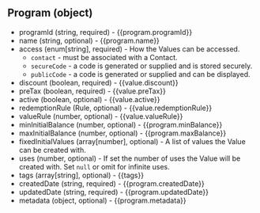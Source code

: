 ## Program (object)
+ programId (string, required) - {{program.programId}}
+ name (string, optional) - {{program.name}}
+ access (enum[string], required) - How the Values can be accessed.
    + `contact` - must be associated with a Contact.
    + `secureCode` - a code is generated or supplied and is stored securely.
    + `publicCode` - a code is generated or supplied and can be displayed.
+ discount (boolean, required) - {{value.discount}}
+ preTax (boolean, required) - {{value.preTax}}
+ active (boolean, optional) - {{value.active}}
+ redemptionRule (Rule, optional) - {{value.redemptionRule}}
+ valueRule (number, optional) - {{value.valueRule}}
+ minInitialBalance (number, optional) - {{program.minBalance}}
+ maxInitialBalance (number, optional) - {{program.maxBalance}}
+ fixedInitialValues (array[number], optional) - A list of values the Value can be created with.
+ uses (number, optional) - If set the number of uses the Value will be created with.  Set `null` or omit for infinite uses.
+ tags (array[string], optional) - {{tags}}
+ createdDate (string, required) - {{program.createdDate}}
+ updatedDate (string, required) - {{program.updatedDate}}
+ metadata (object, optional) - {{program.metadata}}
